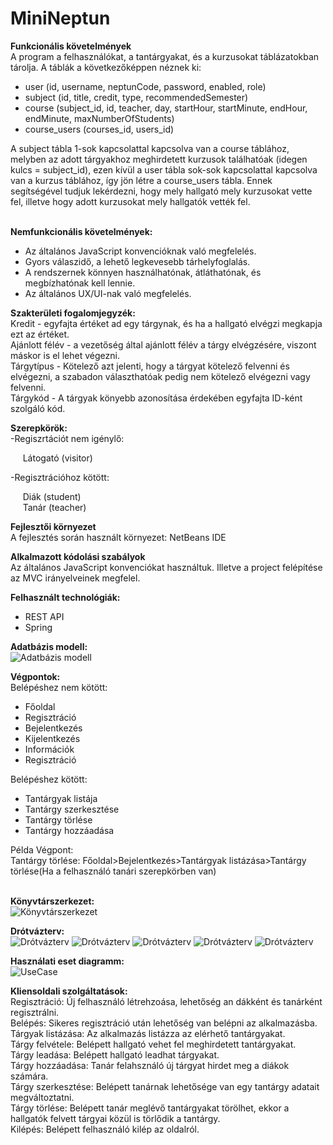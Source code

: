 # MiniNeptun

**Funkcionális követelmények**<br />
A program a felhasználókat, a tantárgyakat, és a kurzusokat táblázatokban tárolja. A táblák a következőképpen néznek ki:<br />
<ul>
<li>user (id, username, neptunCode, password, enabled, role)</li>
<li>subject (id, title, credit, type, recommendedSemester)</li>
<li>course (subject_id, id, teacher, day, startHour, startMinute, endHour, endMinute, maxNumberOfStudents)</li>
<li>course_users (courses_id, users_id)</li>
</ul>
A subject tábla 1-sok kapcsolattal kapcsolva van a course táblához, melyben az adott tárgyakhoz meghirdetett kurzusok találhatóak (idegen kulcs = subject_id), ezen kívül a user tábla sok-sok kapcsolattal kapcsolva van a kurzus táblához, így jön létre a course_users tábla. Ennek segítségével tudjuk lekérdezni, hogy mely hallgató mely kurzusokat vette fel, illetve hogy adott kurzusokat mely hallgatók vették fel.<br /><br />


**Nemfunkcionális követelmények:**<br />
<ul>
<li>Az általános JavaScript konvencióknak való megfelelés.</li>
<li>Gyors válaszidő, a lehető legkevesebb tárhelyfoglalás.</li>
<li>A rendszernek könnyen használhatónak, átláthatónak, és megbízhatónak kell lennie.</li>
<li>Az általános UX/UI-nak való megfelelés.</li>
</ul>

**Szakterületi fogalomjegyzék:**<br />
Kredit - egyfajta értéket ad egy tárgynak, és ha a hallgató elvégzi megkapja ezt az értéket.<br />
Ajánlott félév - a vezetőség által ajánlott félév a tárgy elvégzésére, viszont máskor is el lehet végezni.<br />
Tárgytípus - Kötelező azt jelenti, hogy a tárgyat kötelező felvenni és elvégezni, a szabadon választhatóak pedig nem kötelező elvégezni vagy felvenni.<br />
Tárgykód - A tárgyak könyebb azonosítása érdekében egyfajta ID-ként szolgáló kód.<br />

**Szerepkörök:**<br />
-Regiszrtációt nem igénylő:<br />

 &nbsp;&nbsp;&nbsp;&nbsp;&nbsp;Látogató (visitor)<br />
 
-Regisztrációhoz kötött:<br />

&nbsp;&nbsp;&nbsp;&nbsp;&nbsp;Diák (student)<br />
&nbsp;&nbsp;&nbsp;&nbsp;&nbsp;Tanár (teacher)<br />
    


**Fejlesztői környezet**<br />
A fejlesztés során használt környezet: NetBeans IDE<br />

**Alkalmazott kódolási szabályok**<br />
Az általános JavaScript konvenciókat használtuk. Illetve a project felépítése az MVC irányelveinek megfelel.<br />

**Felhasznált technológiák:**<br />
<ul>
<li>REST API</li>
<li>Spring</li>
</ul>

**Adatbázis modell:**<br />
![Adatbázis modell](https://github.com/Donato12/MiniNeptun/blob/master/MiniNeptun/Documents/DatabaseModel.JPG)

**Végpontok:**<br />
Belépéshez nem kötött: 
<ul>
<li>Főoldal</li>
<li>Regisztráció</li>
<li>Bejelentkezés</li>
<li>Kijelentkezés</li>
<li>Információk</li>
<li>Regisztráció</li>
</ul>
Belépéshez kötött:
<ul>
<li>Tantárgyak listája</li>
<li>Tantárgy szerkesztése</li>
<li>Tantárgy törlése</li>
<li>Tantárgy hozzáadása</li>
</ul>
Példa Végpont:<br />
Tantárgy törlése: Főoldal>Bejelentkezés>Tantárgyak listázása>Tantárgy törlése(Ha a felhasználó tanári szerepkörben van)<br />
<br />

**Könyvtárszerkezet:**<br />
![Könyvtárszerkezet](https://github.com/Donato12/MiniNeptun/blob/master/MiniNeptun/Documents/Konyvtarszerkezet.png)

**Drótvázterv:**<br />
![Drótvázterv](https://github.com/Donato12/MiniNeptun/blob/master/MiniNeptun/Documents/1.PNG)
![Drótvázterv](https://github.com/Donato12/MiniNeptun/blob/master/MiniNeptun/Documents/2.PNG)
![Drótvázterv](https://github.com/Donato12/MiniNeptun/blob/master/MiniNeptun/Documents/3.PNG)
![Drótvázterv](https://github.com/Donato12/MiniNeptun/blob/master/MiniNeptun/Documents/4.PNG)
![Drótvázterv](https://github.com/Donato12/MiniNeptun/blob/master/MiniNeptun/Documents/5.PNG)

**Használati eset diagramm:**<br />
![UseCase](https://github.com/Donato12/MiniNeptun/blob/master/MiniNeptun/Documents/usecase.PNG)

**Kliensoldali szolgáltatások:**<br />
Regisztráció: Új felhasználó létrehzoása, lehetőség an dákként és tanárként regisztrálni.<br />
Belépés: Sikeres regisztráció után lehetőség van belépni az alkalmazásba.<br />
Tárgyak listázása: Az alkalmazás listázza az elérhető tantárgyakat.<br />
Tárgy felvétele: Belépett hallgató vehet fel meghirdetett tantárgyakat.<br />
Tárgy leadása: Belépett hallgató leadhat tárgyakat.<br />
Tárgy hozzáadása: Tanár felahsználó új tárgyat hirdet meg a diákok számára.<br />
Tárgy szerkesztése: Belépett tanárnak lehetősége van egy tantárgy adatait megváltoztatni.<br />
Tárgy törlése: Belépett tanár meglévő tantárgyakat törölhet, ekkor a hallgatók felvett tárgyai közül is törlődik a tantárgy.<br />
Kilépés: Belépett felhasználó kilép az oldalról.<br />
